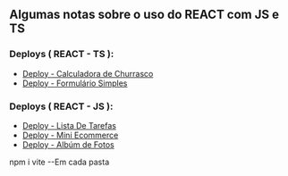 ## Algumas notas sobre o uso do REACT com JS e TS

### Deploys ( REACT - TS ):

* [Deploy - Calculadora de Churrasco](https://churras-versao-final.vercel.app/)
*  [Deploy - Formulário Simples](https://form-react-hook-form-com-ts.vercel.app/)



### Deploys ( REACT - JS ):

* [Deploy - Lista De Tarefas](https://tarefas-com-jss.vercel.app/)
* [Deploy - Mini Ecommerce](https://asa-kappa.vercel.app)
* [Deploy - Albúm de Fotos](https://album-fotos-seven.vercel.app/)










npm i vite
--Em cada pasta




